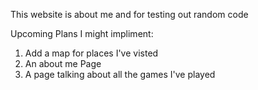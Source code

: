 This website is about me and for testing out random code

Upcoming Plans I might impliment:
1. Add a map for places I've visted
2. An about me Page
3. A page talking about all the games I've played
